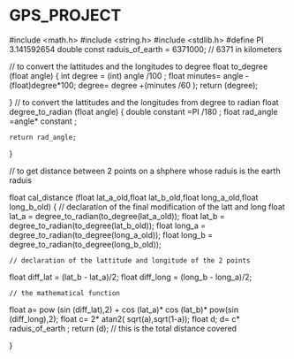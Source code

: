 # GPS_PROJECT

#include <math.h>
#include <string.h>
#include <stdlib.h>
#define PI 3.141592654
double const raduis_of_earth = 6371000; // 6371 in kilometers

// to convert the lattitudes and the longitudes to degree
float to_degree (float angle)
{
	int degree = (int) angle /100 ;
	float minutes= angle - (float)degree*100;
	degree= degree +(minutes /60 );
	return (degree);
	
}
 // to convert the lattitudes and the longitudes from degree to radian 
float degree_to_radian (float angle)
{
  double constant =PI /180 ;
	float rad_angle =angle* constant ;
	
	return rad_angle;
}


// to get distance between 2 points on a shphere whose raduis is the earth raduis 

float cal_distance (float lat_a_old,float lat_b_old,float long_a_old,float long_b_old)
{
	// declaration of the final modification of the latt and long 
float lat_a  = degree_to_radian(to_degree(lat_a_old));
float lat_b  = degree_to_radian(to_degree(lat_b_old));
float long_a = degree_to_radian(to_degree(long_a_old));
float long_b = degree_to_radian(to_degree(long_b_old));
	
	// declaration of the lattitude and longitude of the 2 points
float diff_lat = (lat_b - lat_a)/2;
float diff_long = (long_b - long_a)/2;

	// the mathematical function
float a= pow (sin (diff_lat),2)	+ cos (lat_a)* cos (lat_b)* pow(sin (diff_long),2);
float c= 2* atan2( sqrt(a),sqrt(1-a));
float d;
d= c*	raduis_of_earth ;
return (d); // this is the total distance covered 
	
	
	
}

